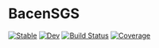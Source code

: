 # BacenSGS



[![Stable](https://img.shields.io/badge/docs-stable-blue.svg)](https://gustavohtc.github.io/BacenSGS.jl/stable)
[![Dev](https://img.shields.io/badge/docs-dev-blue.svg)](https://gustavohtc.github.io/BacenSGS.jl/dev)
[![Build Status](https://github.com/gustavohtc/BacenSGS.jl/workflows/CI/badge.svg)](https://github.com/gustavohtc/BacenSGS.jl/actions)
[![Coverage](https://codecov.io/gh/gustavohtc/BacenSGS.jl/branch/master/graph/badge.svg)](https://codecov.io/gh/gustavohtc/BacenSGS.jl)
